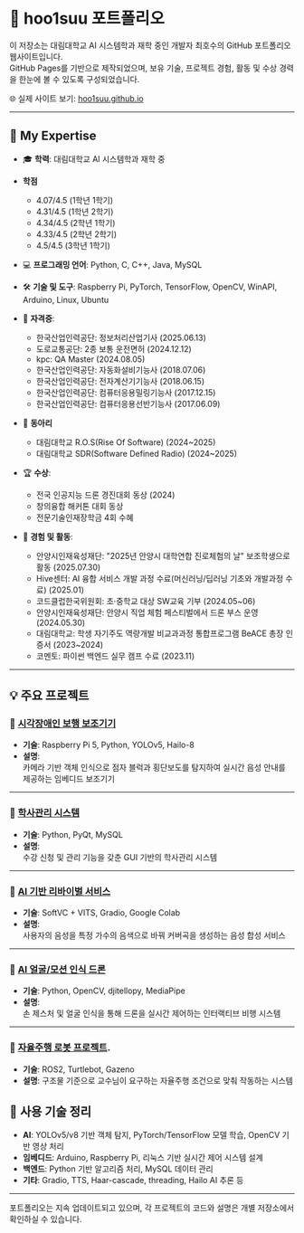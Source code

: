 # 👋 hoo1suu 포트폴리오

이 저장소는 대림대학교 AI 시스템학과 재학 중인 개발자 최호수의 GitHub 포트폴리오 웹사이트입니다.  
GitHub Pages를 기반으로 제작되었으며, 보유 기술, 프로젝트 경험, 활동 및 수상 경력을 한눈에 볼 수 있도록 구성되었습니다.

🌐 실제 사이트 보기: [hoo1suu.github.io](https://hoo1suu.github.io)

---

## 🔧 My Expertise

- 🎓 **학력**: 대림대학교 AI 시스템학과 재학 중
- **학점**
  - 4.07/4.5 (1학년 1학기)  
  - 4.31/4.5 (1학년 2학기)
  - 4.34/4.5 (2학년 1학기)
  - 4.33/4.5 (2학년 2학기)
  - 4.5/4.5 (3학년 1학기)
- 💻 **프로그래밍 언어**: Python, C, C++, Java, MySQL
- 🛠 **기술 및 도구**: Raspberry Pi, PyTorch, TensorFlow, OpenCV, WinAPI, Arduino, Linux, Ubuntu
- 📜 **자격증**:  
  - 한국산업인력공단: 정보처리산업기사 (2025.06.13)
  - 도로교통공단: 2종 보통 운전면허 (2024.12.12)
  - kpc: QA Master (2024.08.05)
  - 한국산업인력공단: 자동화설비기능사 (2018.07.06)
  - 한국산업인력공단: 전자계산기기능사 (2018.06.15)
  - 한국산업인력공단: 컴퓨터응용밀링기능사 (2017.12.15)
  - 한국산업인력공단: 컴퓨터응용선반기능사 (2017.06.09)

- 🤝 **동아리**
  - 대림대학교 R.O.S(Rise Of Software) (2024~2025)
  - 대림대학교 SDR(Software Defined Radio) (2024~2025)

- 🏆 **수상**:  
  - 전국 인공지능 드론 경진대회 동상 (2024)
  - 창의융합 해커톤 대회 동상
  - 전문기술인재장학금 4회 수혜
- 🧪 **경험 및 활동**:
  - 안양시인재육성재단: "2025년 안양시 대학연합 진로체험의 날" 보조학생으로 활동 (2025.07.30)
  - Hive센터: AI 융합 서비스 개발 과정 수료(머신러닝/딥러닝 기초와 개발과정 수료) (2025.01)
  - 코드클럽한국위원회: 초·중학교 대상 SW교육 기부 (2024.05~06)
  - 안양시인재육성재단: 안양시 직업 체험 페스티벌에서 드론 부스 운영 (2024.05.30)
  - 대림대학교: 학생 자기주도 역량개발 비교과과정 통합프로그램 BeACE 총장 인증서 (2023~2024)
  - 코멘토: 파이썬 백엔드 실무 캠프 수료 (2023.11)
---

## 💡 주요 프로젝트

### 🔹 [시각장애인 보행 보조기기](https://github.com/hoo1suu/vision-walk-aid)
- **기술**: Raspberry Pi 5, Python, YOLOv5, Hailo-8
- **설명**:  
  카메라 기반 객체 인식으로 점자 블럭과 횡단보도를 탐지하여 실시간 음성 안내를 제공하는 임베디드 보조기기

---

### 🔹 [학사관리 시스템](https://github.com/hoo1suu/haksa-management-system)
- **기술**: Python, PyQt, MySQL
- **설명**:  
  수강 신청 및 관리 기능을 갖춘 GUI 기반의 학사관리 시스템

---

### 🔹 [AI 기반 리바이벌 서비스](https://github.com/hoo1suu/AI_cover)
- **기술**: SoftVC + VITS, Gradio, Google Colab
- **설명**:  
  사용자의 음성을 특정 가수의 음색으로 바꿔 커버곡을 생성하는 음성 합성 서비스

---

### 🔹 [AI 얼굴/모션 인식 드론](https://github.com/hoo1suu/ai-face-gesture-drone)
- **기술**: Python, OpenCV, djitellopy, MediaPipe
- **설명**:  
  손 제스처 및 얼굴 인식을 통해 드론을 실시간 제어하는 인터랙티브 비행 시스템

---

### 🔹 [자율주행 로봇 프로젝트](https://github.com/hoo1suu/ros2_gazebo_project).
- **기술**: ROS2, Turtlebot, Gazeno
- **설명**:
  구조물 기준으로 교수님이 요구하는 자율주행 조건으로 맞춰 작동하는 시스템
## 📌 사용 기술 정리

- **AI**: YOLOv5/v8 기반 객체 탐지, PyTorch/TensorFlow 모델 학습, OpenCV 기반 영상 처리
- **임베디드**: Arduino, Raspberry Pi, 리눅스 기반 실시간 제어 시스템 설계
- **백엔드**: Python 기반 알고리즘 처리, MySQL 데이터 관리
- **기타**: Gradio, TTS, Haar-cascade, threading, Hailo AI 추론 등

---

포트폴리오는 지속 업데이트되고 있으며, 각 프로젝트의 코드와 설명은 개별 저장소에서 확인하실 수 있습니다.
